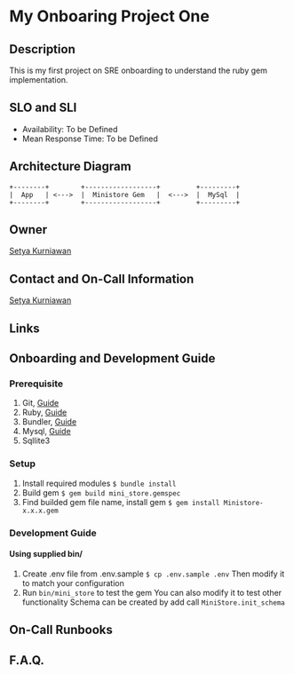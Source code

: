 # My Onboaring Project One

## Description
This is my first project on SRE onboarding to understand the ruby gem implementation.

## SLO and SLI
* Availability: To be Defined
* Mean Response Time: To be Defined

## Architecture Diagram
```
+--------+        +------------------+         +---------+
|  App   | <--->  |  Ministore Gem   |  <--->  |  MySql  |
+--------+        +------------------+         +---------+
```

## Owner
[Setya Kurniawan](https://github.com/SetyaK)

## Contact and On-Call Information
[Setya Kurniawan](setya.kurniawan@bukalapak.com)

## Links

## Onboarding and Development Guide
### Prerequisite
1. Git,
  [Guide](https://git-scm.com/book/en/v2/Getting-Started-Installing-Git)
2. Ruby,
  [Guide](https://www.ruby-lang.org/en/documentation/installation/)
3. Bundler,
  [Guide](http://bundler.io/)
4. Mysql,
  [Guide](https://dev.mysql.com/doc/refman/5.7/en/installing.html)
5. Sqllite3
### Setup
1. Install required modules
  `$ bundle install`
2. Build gem
  `$ gem build mini_store.gemspec`
3. Find builded gem file name, install gem
  `$ gem install Ministore-x.x.x.gem`
### Development Guide
#### Using supplied bin/
1. Create .env file from .env.sample
  `$ cp .env.sample .env`
  Then modify it to match your configuration
2. Run `bin/mini_store` to test the gem
  You can also modify it to test other functionality
  Schema can be created by add call `MiniStore.init_schema`

## On-Call Runbooks

## F.A.Q.
